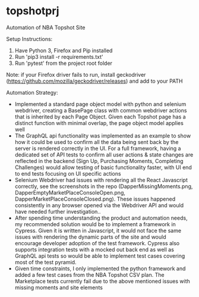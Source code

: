 # topshotprj
Automation of NBA Topshot Site

Setup Instructions:
1. Have Python 3, Firefox and Pip installed
2. Run 'pip3 install -r requirements.txt'
3. Run 'pytest' from the project root folder 

Note: if your Firefox driver fails to run, install geckodriver (https://github.com/mozilla/geckodriver/releases) and add to your PATH

Automation Strategy:
* Implemented a standard page object model with python and selenium webdriver, creating a BasePage class with common webdriver actions that is inherited by each Page Object. Given each Topshot page has a distinct function with minimal overlap, the page object model applies well
* The GraphQL api functionality was implemented as an example to show how it could be used to confirm all the data being sent back by the server is rendered correctly in the UI. For a full framework, having a dedicated set of API tests to confirm all user actions & state changes are reflected in the backend (Sign Up, Purchasing Moments, Completing Challenges) would allow testing of basic functionality faster, with UI end to end tests focusing on UI specific actions
* Selenium Webdriver had issues with rendering all the React Javascript correctly, see the screenshots in the repo (DapperMissingMoments.png, DapperEmptyMarketPlaceConsoleOpen.png, DapperMarketPlaceConsoleClosed.png). These issues happened consistently in any browser opened via the Webdriver API and would have needed further investigation..
* After spending time understanding the product and automation needs, my recommended solution would be to implement a framework in Cypress. Given it is written in Javascript, it would not face the same issues with rendering the dynamic parts of the site and would encourage developer adoption of the test framework. Cypress also supports integration tests with a mocked out back end as well as GraphQL api tests so would be able to implement test cases covering most of the test pyramid. 
* Given time constraints, I only implemented the python framework and added a few test cases from the NBA Topshot CSV plan. The Marketplace tests currently fail due to the above mentioned issues with missing moments and site elements
